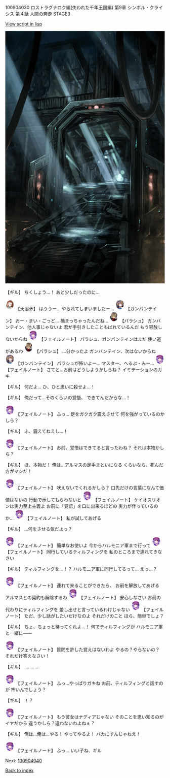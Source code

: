 100904030 ロストラグナロク編(失われた千年王国編) 第9章 シンボル・クライシス 第４話 人間の奔走 STAGE3

[View script in lisp](../scripts/100904030.txt)

![bifrost.png](../images/backgrounds/bifrost.png)

【ギル】
ちくしょう…！
あと少しだったのに…

<img src="../images/units/3300411.png" alt="3300411.png" height="34"/>
【天沼矛】
はううー…
やられてしまいましたー…

<img src="../images/units/3600211.png" alt="3600211.png" height="34"/>
【ガンバンテイン】
おー・まい・ごっど…
捕まっちゃったんだね…

<img src="../images/units/3200411.png" alt="3200411.png" height="34"/>
【パラシュ】
ガンバンテイン、他人事じゃないよ
君が手引きしたこともばれているんだ
もう容赦しないからね

<img src="../images/units/3401911.png" alt="3401911.png" height="34"/>
【フェイルノート】
パラシュ、ガンバンテインはまだ
使い道があるわ

<img src="../images/units/3200411.png" alt="3200411.png" height="34"/>
【パラシュ】
…分かったよ
ガンバンテイン、次はないからね

<img src="../images/units/3600211.png" alt="3600211.png" height="34"/>
【ガンバンテイン】
パラシュが怖いよー…
マスター、へるぷ・みー…

<img src="../images/units/3401911.png" alt="3401911.png" height="34"/>
【フェイルノート】
さてと…お前はどうしようかしらね？
イミテーションのガキ

【ギル】
何だよ…
ひ、ひと思いに殺せよ…！

【ギル】
俺だって…そのくらいの覚悟、
できてんだからな…！

<img src="../images/units/3401911.png" alt="3401911.png" height="34"/>
【フェイルノート】
ふっ…
足をガクガク震えさせて
何を強がっているのかしら？

【ギル】
ふ、震えてねえし…！

<img src="../images/units/3401911.png" alt="3401911.png" height="34"/>
【フェイルノート】
お前、覚悟はできてると言ったわね？
それは本物かしら？

【ギル】
ほ、本物だ！
俺は…アルマスの足手まといになる
くらいなら、死んだ方がマシだ！

<img src="../images/units/3401911.png" alt="3401911.png" height="34"/>
【フェイルノート】
吠えないでくれるかしら？
口先だけの言葉になんて価値はないの
行動で示してもらわないと

<img src="../images/units/3401911.png" alt="3401911.png" height="34"/>
【フェイルノート】
ケイオスリオンは実力至上主義よ
お前に「覚悟」を口に出来るほどの
実力が伴っているのか…

<img src="../images/units/3401911.png" alt="3401911.png" height="34"/>
【フェイルノート】
私が試してあげる

【ギル】
…何をさせる気だよっ？

<img src="../images/units/3401911.png" alt="3401911.png" height="34"/>
【フェイルノート】
簡単なお使いよ
今からハルモニア軍まで行って

<img src="../images/units/3401911.png" alt="3401911.png" height="34"/>
【フェイルノート】
同行しているティルフィングを
私のところまで連れてきなさい

【ギル】
ティルフィングを…！？
ハルモニア軍に同行してるって…
えっ…？

<img src="../images/units/3401911.png" alt="3401911.png" height="34"/>
【フェイルノート】
連れて来ることができたら、
お前を解放してあげる
アルマスとの契約も解除するわ

<img src="../images/units/3401911.png" alt="3401911.png" height="34"/>
【フェイルノート】
安心しなさい
お前の代わりにティルフィングを
差し出せと言っているわけじゃない

<img src="../images/units/3401911.png" alt="3401911.png" height="34"/>
【フェイルノート】
ただ、少し話がしたいだけなのよ
それだけのこと
ほら、簡単でしょ？

【ギル】
ちょ、ちょっと待ってくれよ…！
何でティルフィングが
ハルモニア軍と一緒に――

<img src="../images/units/3401911.png" alt="3401911.png" height="34"/>
【フェイルノート】
質問を許した覚えはないわよ
やるの？やらないの？
それだけ答えなさい！

【ギル】
…………

<img src="../images/units/3401911.png" alt="3401911.png" height="34"/>
【フェイルノート】
ふっ…やっぱりガキね
お前、ティルフィングと話すのが
怖いんでしょう？

【ギル】
！？

<img src="../images/units/3401911.png" alt="3401911.png" height="34"/>
【フェイルノート】
もう彼女はナディアじゃない
そのことを思い知るのがイヤだから
違うかしら？違わないわよねぇ？

【ギル】
俺は…俺は…やる！
やってやるよ！
バカにすんじゃねえ！

<img src="../images/units/3401911.png" alt="3401911.png" height="34"/>
【フェイルノート】
ふっ…
いい子ね、ギル

Next: [100904040](100904040.md)

[Back to index](index.md)
